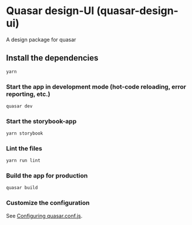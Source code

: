 # Quasar design-UI (quasar-design-ui)

A design package for quasar

## Install the dependencies

```bash
yarn
```

### Start the app in development mode (hot-code reloading, error reporting, etc.)

```bash
quasar dev
```

### Start the storybook-app

```bash
yarn storybook
```

### Lint the files

```bash
yarn run lint
```

### Build the app for production

```bash
quasar build
```

### Customize the configuration

See [Configuring quasar.conf.js](https://quasar.dev/quasar-cli/quasar-conf-js).
